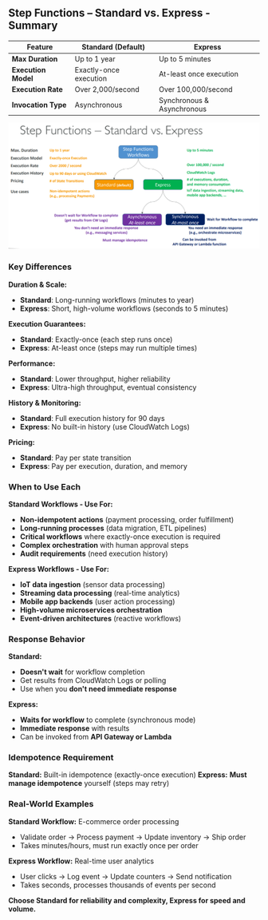## Step Functions – Standard vs. Express - Summary

| Feature | Standard (Default) | Express |
|---------|-------------------|---------|
| **Max Duration** | Up to 1 year | Up to 5 minutes |
| **Execution Model** | Exactly-once execution | At-least once execution |
| **Execution Rate** | Over 2,000/second | Over 100,000/second |
| **Invocation Type** | Asynchronous | Synchronous & Asynchronous |

![](./resource/image_7.png)

### Key Differences

**Duration & Scale:**
- **Standard**: Long-running workflows (minutes to year)
- **Express**: Short, high-volume workflows (seconds to 5 minutes)

**Execution Guarantees:**
- **Standard**: Exactly-once (each step runs once)
- **Express**: At-least once (steps may run multiple times)

**Performance:**
- **Standard**: Lower throughput, higher reliability
- **Express**: Ultra-high throughput, eventual consistency

**History & Monitoring:**
- **Standard**: Full execution history for 90 days
- **Express**: No built-in history (use CloudWatch Logs)

**Pricing:**
- **Standard**: Pay per state transition
- **Express**: Pay per execution, duration, and memory

### When to Use Each

**Standard Workflows - Use For:**
- **Non-idempotent actions** (payment processing, order fulfillment)
- **Long-running processes** (data migration, ETL pipelines)
- **Critical workflows** where exactly-once execution is required
- **Complex orchestration** with human approval steps
- **Audit requirements** (need execution history)

**Express Workflows - Use For:**
- **IoT data ingestion** (sensor data processing)
- **Streaming data processing** (real-time analytics)
- **Mobile app backends** (user action processing)
- **High-volume microservices orchestration**
- **Event-driven architectures** (reactive workflows)

### Response Behavior

**Standard:**
- **Doesn't wait** for workflow completion
- Get results from CloudWatch Logs or polling
- Use when you **don't need immediate response**

**Express:**
- **Waits for workflow** to complete (synchronous mode)
- **Immediate response** with results
- Can be invoked from **API Gateway or Lambda**

### Idempotence Requirement

**Standard:** Built-in idempotence (exactly-once execution)
**Express:** **Must manage idempotence** yourself (steps may retry)

### Real-World Examples

**Standard Workflow:** E-commerce order processing
- Validate order → Process payment → Update inventory → Ship order
- Takes minutes/hours, must run exactly once per order

**Express Workflow:** Real-time user analytics
- User clicks → Log event → Update counters → Send notification
- Takes seconds, processes thousands of events per second

**Choose Standard for reliability and complexity, Express for speed and volume.**